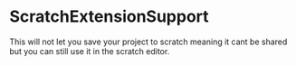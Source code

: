# ScratchExtensionSupport
This will not let you save your project to scratch meaning it cant be shared but you can still use it in the scratch editor.
